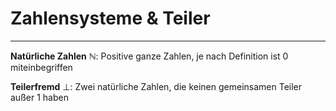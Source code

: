 # Zahlensysteme & Teiler
___
**Natürliche Zahlen** $\mathbb{N}$: Positive ganze Zahlen, je nach Definition ist 0 miteinbegriffen

**Teilerfremd** $\bot$: Zwei natürliche Zahlen, die keinen gemeinsamen Teiler außer $1$ haben

